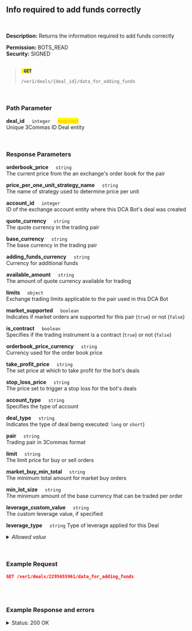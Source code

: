 ## Info required to add funds correctly<br>
<br>

**Description:** Returns the information required to add funds correctly<br>

**Permission:** BOTS_READ<br>
**Security:** SIGNED<br>
<br>

<blockquote>

<code><mark style="color:blue"><strong> GET </strong></mark></code>

<code>/ver1/deals/{deal_id}/data_for_adding_funds</code>

</blockquote>

<br>

### Path Parameter<br>
<p>
   <strong>deal_id</strong>&nbsp;&nbsp;&nbsp;&nbsp;&nbsp;<code>integer</code>&nbsp;&nbsp;&nbsp;&nbsp;&nbsp;<mark style="color:orange">required</mark><br>
   Unique 3Commas ID Deal entity
</p>
<br>

### Response Parameters<br>

<p>
   <strong>orderbook_price</strong>&nbsp;&nbsp;&nbsp;&nbsp;&nbsp;<code>string</code><br>
   The current price from the an exchange's order book for the pair 
</p>
<p>
   <strong>price_per_one_unit_strategy_name</strong>&nbsp;&nbsp;&nbsp;&nbsp;&nbsp;<code>string</code><br>
   The name of strategy used to determine price per unit
</p>
<p>
   <strong>account_id</strong>&nbsp;&nbsp;&nbsp;&nbsp;&nbsp;<code>integer</code><br>
   ID of the exchange account entity where this DCA Bot's deal was created
</p>
<p>
   <strong>quote_currency</strong>&nbsp;&nbsp;&nbsp;&nbsp;&nbsp;<code>string</code><br>
   The quote currency in the trading pair
</p>
<p>
   <strong>base_currency</strong>&nbsp;&nbsp;&nbsp;&nbsp;&nbsp;<code>string</code><br>
   The base currency in the trading pair
</p>
<p>
   <strong>adding_funds_currency</strong>&nbsp;&nbsp;&nbsp;&nbsp;&nbsp;<code>string</code><br>
   Currency for additional funds
</p>
<p>
   <strong>available_amount</strong>&nbsp;&nbsp;&nbsp;&nbsp;&nbsp;<code>string</code><br>
   The amount of quote currency available for trading
</p>
<p>
   <strong>limits</strong>&nbsp;&nbsp;&nbsp;&nbsp;&nbsp;<code>object</code><br>
   Exchange trading limits applicable to the pair used in this DCA Bot
</p>
<p>
   <strong>market_supported</strong>&nbsp;&nbsp;&nbsp;&nbsp;&nbsp;<code>boolean</code><br>
   Indicates if market orders are supported for this pair (<code>true</code>) or not (<code>false</code>)
</p>
<p>
   <strong>is_contract</strong>&nbsp;&nbsp;&nbsp;&nbsp;&nbsp;<code>boolean</code><br>
   Specifies if the trading instrument is a contract (<code>true</code>) or not (<code>false</code>) 
</p>
<p>
   <strong>orderbook_price_currency</strong>&nbsp;&nbsp;&nbsp;&nbsp;&nbsp;<code>string</code><br>
   Currency used for the order book price
</p>
<p>
   <strong>take_profit_price</strong>&nbsp;&nbsp;&nbsp;&nbsp;&nbsp;<code>string</code><br>
   The set price at which to take profit for the bot's deals
</p>
<p>
   <strong>stop_loss_price</strong>&nbsp;&nbsp;&nbsp;&nbsp;&nbsp;<code>string</code><br>
   The price set to trigger a stop loss for the bot's deals
</p>
<p>
   <strong>account_type</strong>&nbsp;&nbsp;&nbsp;&nbsp;&nbsp;<code>string</code><br>
   Specifies the type of account
</p>
<p>
   <strong>deal_type</strong>&nbsp;&nbsp;&nbsp;&nbsp;&nbsp;<code>string</code><br>
   Indicates the type of deal being executed: <code>long</code> or <code>short</code>)  
</p>
<p>
   <strong>pair</strong>&nbsp;&nbsp;&nbsp;&nbsp;&nbsp;<code>string</code><br>
   Trading pair in 3Commas format      
</p>
<p>
   <strong>limit</strong>&nbsp;&nbsp;&nbsp;&nbsp;&nbsp;<code>string</code><br>
   The limit price for buy or sell orders                          
</p>
<p>
   <strong>market_buy_min_total</strong>&nbsp;&nbsp;&nbsp;&nbsp;&nbsp;<code>string</code><br>
   The minimum total amount for market buy orders                                     
</p>
<p>
   <strong>min_lot_size</strong>&nbsp;&nbsp;&nbsp;&nbsp;&nbsp;<code>string</code><br>
   The minimum amount of the base currency that can be traded per order                                         
</p>
<p>
   <strong>leverage_custom_value</strong>&nbsp;&nbsp;&nbsp;&nbsp;&nbsp;<code>string</code><br>
   The custom leverage value, if specified                                     
</p>
<p>
   <strong>leverage_type</strong>&nbsp;&nbsp;&nbsp;&nbsp;&nbsp;<code>string</code>
   Type of leverage applied for this Deal
   <details><summary><em>Allowed value</em></summary>
      <dl>
       <li><strong>cross</strong> - uses all available funds in your account as collateral for your trades;</li>
       <li><strong>isolated</strong> - the margin is limited to a specific position;</li>
       <li><strong>not_specified</strong> - no leverage type specified for deal;</li>
      </dl>
   </details>
</p>

<br>

### Example Request<br>

```json
GET /ver1/deals/2295655961/data_for_adding_funds
```
<br>
<br>

### Example Response and errors<br>

<details>
<summary>Status: 200 OK</summary><br>

```json
{
    "orderbook_price": "2991.62",
    "price_per_one_unit_strategy_name": "orderbook_price",
    "account_id": 32199203,
    "quote_currency": "USDT",
    "base_currency": "ETH",
    "adding_funds_currency": "USDT",
    "available_amount": "9457.19151709",
    "limits": {
        "minPrice": "0.01",
        "maxPrice": "1000000.0",
        "priceStep": "0.01",
        "priceMultiplierDown": "0.2",
        "priceMultiplierUp": "5.0",
        "minLotSize": "0.0001",
        "lotStep": "0.0001",
        "minTotal": "5.0",
        "maxMarketBuyAmount": "2758.00778166",
        "maxMarketSellAmount": "2758.00778166",
        "minMarketBuyAmount": "0.0",
        "minMarketSellAmount": "0.0",
        "maxLotSize": "9000.0",
        "marketBuyMinTotal": "5.0"
    },
    "market_supported": true,
    "is_contract": false,
    "orderbook_price_currency": "USDT",
    "take_profit_price": "2987.31",
    "stop_loss_price": null,
    "account_type": "Account::PaperTradingAccount",
    "deal_type": "long",
    "pair": "USDT_ETH",
    "limit": "5.00000000",
    "market_buy_min_total": "5.0",
    "min_lot_size": "0.00010000",
    "leverage_custom_value": null,
    "leverage_type": "not_specified"
}
```